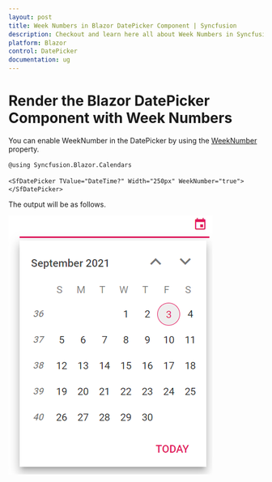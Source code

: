 ```yaml
---
layout: post
title: Week Numbers in Blazor DatePicker Component | Syncfusion
description: Checkout and learn here all about Week Numbers in Syncfusion Blazor DatePicker component and more.
platform: Blazor
control: DatePicker
documentation: ug
---
```


# Render the Blazor DatePicker Component with Week Numbers

You can enable WeekNumber in the DatePicker by using the [WeekNumber](https://help.syncfusion.com/cr/blazor/Syncfusion.Blazor.Calendars.CalendarBase-1.html?&_ga=2.27644924.1192045546.1630297484-1815315561.1628088345#Syncfusion_Blazor_Calendars_CalendarBase_1_WeekNumber) property.

```cshtml
@using Syncfusion.Blazor.Calendars

<SfDatePicker TValue="DateTime?" Width="250px" WeekNumber="true"></SfDatePicker>

```

The output will be as follows.

![Blazor DatePicker Week Number](./images/blazor_datepicker_weeknumber.png)



